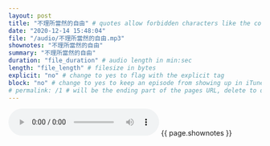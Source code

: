 ```yaml
---
layout: post
title: "不理所當然的自由" # quotes allow forbidden characters like the colon
date: "2020-12-14 15:48:04"
file: "/audio/不理所當然的自由.mp3"
shownotes: "不理所當然的自由"
summary: "不理所當然的自由"
duration: "file_duration" # audio length in min:sec
length: "file_length" # filesize in bytes
explicit: "no" # change to yes to flag with the explicit tag
block: "no" # change to yes to keep an episode from showing up in iTunes
# permalink: /1 # will be the ending part of the pages URL, delete to default to the title
---
```


<audio controls>
<source src="{{site.url}}{{site.baseurl}}{{ page.file }}" type="audio/x-mp3">
Your browser does not support the audio element.
</audio>
{{ page.shownotes }}
